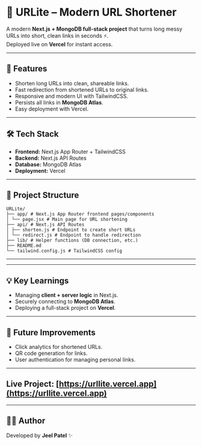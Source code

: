 # 🔗 URLite – Modern URL Shortener

A modern **Next.js + MongoDB full-stack project** that turns long messy URLs into short, clean links in seconds ⚡.  
Deployed live on **Vercel** for instant access.

---

## 🚀 Features
- Shorten long URLs into clean, shareable links.
- Fast redirection from shortened URLs to original links.
- Responsive and modern UI with TailwindCSS.
- Persists all links in **MongoDB Atlas**.
- Easy deployment with Vercel.

---

## 🛠️ Tech Stack
- **Frontend:** Next.js App Router + TailwindCSS  
- **Backend:** Next.js API Routes  
- **Database:** MongoDB Atlas  
- **Deployment:** Vercel  

---

## 📂 Project Structure

```
URLite/
├── app/ # Next.js App Router frontend pages/components
│ └── page.jsx # Main page for URL shortening
├── api/ # Next.js API Routes
│ ├── shorten.js # Endpoint to create short URLs
│ └── redirect.js # Endpoint to handle redirection
├── lib/ # Helper functions (DB connection, etc.)
├── README.md
└── tailwind.config.js # TailwindCSS config
```
---

---

## 💡 Key Learnings
- Managing **client + server logic** in Next.js.
- Securely connecting to **MongoDB Atlas**.
- Deploying a full-stack project on **Vercel**.

---

## 📌 Future Improvements
- Click analytics for shortened URLs.  
- QR code generation for links.  
- User authentication for managing personal links.  

---

## Live Project: [https://urllite.vercel.app](https://urllite.vercel.app)

---

## 👨‍💻 Author
Developed by **Jeel Patel** ✨
